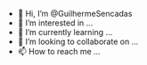 - 👋 Hi, I’m @GuilhermeSencadas
- 👀 I’m interested in ...
- 🌱 I’m currently learning ...
- 💞️ I’m looking to collaborate on ...
- 📫 How to reach me ...

<!---
GuilhermeSencadas/GuilhermeSencadas is a ✨ special ✨ repository because its `README.md` (this file) appears on your GitHub profile.
You can click the Preview link to take a look at your changes.
--->
